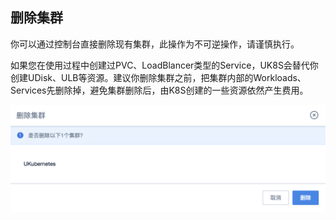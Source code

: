 
## 删除集群

你可以通过控制台直接删除现有集群，此操作为不可逆操作，请谨慎执行。 

如果您在使用过程中创建过PVC、LoadBlancer类型的Service，UK8S会替代你创建UDisk、ULB等资源。建议你删除集群之前，把集群内部的Workloads、Services先删除掉，避免集群删除后，由K8S创建的一些资源依然产生费用。

![](/images/userguide/delete.png)